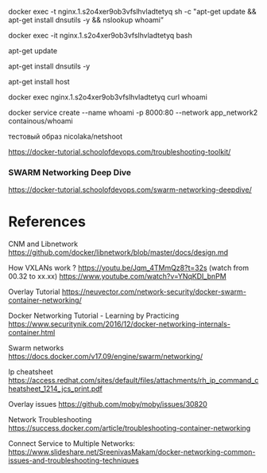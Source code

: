 docker exec -t nginx.1.s2o4xer9ob3vfslhvladtetyq sh -c "apt-get update && apt-get install dnsutils -y && nslookup whoami”

docker exec -it nginx.1.s2o4xer9ob3vfslhvladtetyq bash

apt-get update

apt-get install dnsutils -y

apt-get install host

docker exec nginx.1.s2o4xer9ob3vfslhvladtetyq curl whoami

docker service create --name whoami  -p 8000:80 --network app_network2 containous/whoami

тестовый образ
nicolaka/netshoot

https://docker-tutorial.schoolofdevops.com/troubleshooting-toolkit/

### SWARM Networking Deep Dive
https://docker-tutorial.schoolofdevops.com/swarm-networking-deepdive/


# References

CNM and Libnetwork https://github.com/docker/libnetwork/blob/master/docs/design.md

How VXLANs work ? https://youtu.be/Jqm_4TMmQz8?t=32s (watch from 00.32 to xx.xx) https://www.youtube.com/watch?v=YNqKDI_bnPM

Overlay Tutorial https://neuvector.com/network-security/docker-swarm-container-networking/

Docker Networking Tutorial - Learning by Practicing https://www.securitynik.com/2016/12/docker-networking-internals-container.html

Swarm networks https://docs.docker.com/v17.09/engine/swarm/networking/

Ip cheatsheet https://access.redhat.com/sites/default/files/attachments/rh_ip_command_cheatsheet_1214_jcs_print.pdf

Overlay issues https://github.com/moby/moby/issues/30820

Network Troubleshooting https://success.docker.com/article/troubleshooting-container-networking

Connect Service to Multiple Networks: https://www.slideshare.net/SreenivasMakam/docker-networking-common-issues-and-troubleshooting-techniques